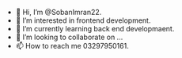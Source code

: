 - 👋 Hi, I’m @SobanImran22.
- 👀 I’m interested in frontend development.
- 🌱 I’m currently learning back end developmaent.
- 💞️ I’m looking to collaborate on ...
- 📫 How to reach me 03297950161.


<!---
SobanImran22/SobanImran22 is a ✨ special ✨ repository because its `README.md` (this file) appears on your GitHub profile.
You can click the Preview link to take a look at your changes.
--->
